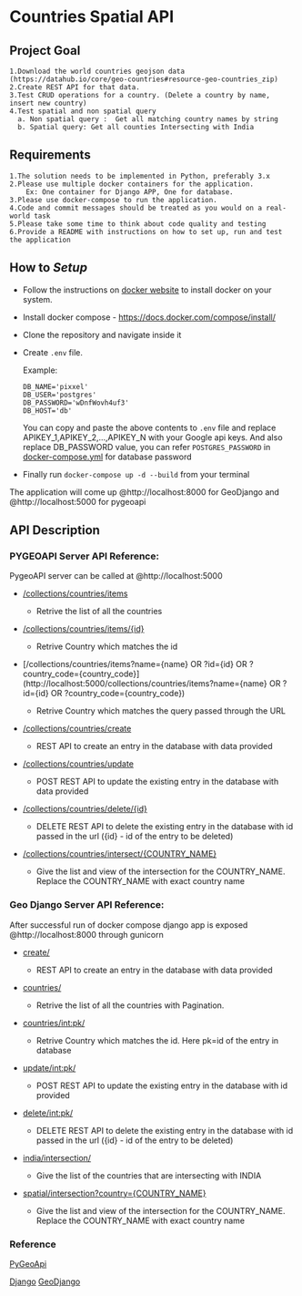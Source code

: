 # Countries Spatial API
## Project Goal
```
1.Download the world countries geojson data (https://datahub.io/core/geo-countries#resource-geo-countries_zip)
2.Create REST API for that data. 
3.Test CRUD operations for a country. (Delete a country by name, insert new country)
4.Test spatial and non spatial query
  a. Non spatial query :  Get all matching country names by string
  b. Spatial query: Get all counties Intersecting with India
```

## Requirements
```
1.The solution needs to be implemented in Python, preferably 3.x
2.Please use multiple docker containers for the application.
    Ex: One container for Django APP, One for database. 
3.Please use docker-compose to run the application. 
4.Code and commit messages should be treated as you would on a real- world task
5.Please take some time to think about code quality and testing
6.Provide a README with instructions on how to set up, run and test the application
```

## How to <i>Setup</i>
 - Follow the instructions on [docker website](https://docs.docker.com/engine/install/) to install docker on your system.
 - Install docker compose - https://docs.docker.com/compose/install/
 - Clone the repository and navigate inside it
 - Create `.env` file.
 
   Example:
    ```
    DB_NAME='pixxel'
    DB_USER='postgres'
    DB_PASSWORD='wDnfWovh4uf3'
    DB_HOST='db'
    ```
    
      You can copy and paste the above contents to `.env` file and replace APIKEY_1,APIKEY_2,...,APIKEY_N with your Google api keys. 
      And also replace DB_PASSWORD value, you can refer `POSTGRES_PASSWORD` in [docker-compose.yml](/docker-compose.yml) for database password
  
 - Finally run `docker-compose up -d --build` from your terminal

The application will come up @http://localhost:8000 for GeoDjango and @http://localhost:5000 for pygeoapi

## API Description

### PYGEOAPI Server API Reference:
PygeoAPI server can be called at @http://localhost:5000
  - [/collections/countries/items](http://localhost:5000/collections/countries/items)
      - Retrive the list of all the countries


  - [/collections/countries/items/{id}](http://localhost:5000/collections/countries/items/100)
      - Retrive Country which matches the id


  - [/collections/countries/items?name={name} OR ?id={id} OR ?country_code={country_code}](http://localhost:5000/collections/countries/items?name={name} OR ?id={id} OR ?country_code={country_code})
      - Retrive Country which matches the query passed through the URL


  - [/collections/countries/create](http://localhost:5000/collections/countries/create)
      - REST API to create an entry in the database with data provided


  - [/collections/countries/update](http://localhost:5000/collections/countries/update)
      - POST REST API to update the existing entry in the database with data provided


  - [/collections/countries/delete/{id}](http://localhost:5000/collections/countries/delete/{id})
      - DELETE REST API to  delete the existing entry in the database with id passed in the url ({id} - id of the entry to be deleted)

 - [/collections/countries/intersect/{COUNTRY_NAME}](http://localhost:5000/collections/intersect/{COUNTRY_NAME})
    - Give the list and view of the intersection for the COUNTRY_NAME. Replace the COUNTRY_NAME with exact country name

### Geo Django Server API Reference:
After successful run of docker compose django app is exposed @http://localhost:8000 through gunicorn
 
  - [create/](http://localhost:8000/create/)
     - REST API to create an entry in the database with data provided  
  - [countries/](http://localhost:8000/countries/)
     - Retrive the list of all the countries with Pagination.
     
  - [countries/<int:pk>/](http://localhost:8000/countries/<int:pk>/)
     - Retrive Country which matches the id. Here pk=id of the entry in database
    
  - [update/<int:pk>/](http://localhost:8000update/<int:pk>/)
     - POST REST API to update the existing entry in the database with id provided

  - [delete/<int:pk>/](http://localhost:8000/delete/<int:pk>/)
      - DELETE REST API to  delete the existing entry in the database with id passed in the url ({id} - id of the entry to be deleted)

  - [india/intersection/](http://localhost:8000/india/intersection/)
      - Give the list of the countries that are intersecting with INDIA

  - [spatial/intersection?country={COUNTRY_NAME}](http://localhost:8000/spatial/intersection?country={COUNTRY_NAME})
      - Give the list and view of the intersection for the COUNTRY_NAME. Replace the COUNTRY_NAME with exact country name

 

### Reference
[PyGeoApi](https://docs.pygeoapi.io/en/latest/)

[Django](https://docs.djangoproject.com/en/3.2/)
[GeoDjango](https://docs.djangoproject.com/en/3.2/ref/contrib/gis/)


 
